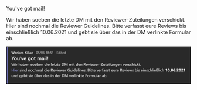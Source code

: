 You've got mail!
    
Wir haben soeben die letzte DM mit den Reviewer-Zuteilungen verschickt.
Hier sind nochmal die Reviewer Guidelines. Bitte verfasst eure Reviews bis einschließlich 10.06.2021 und gebt sie über das in der DM verlinkte Formular ab.


![](../.assets/msg4.png)